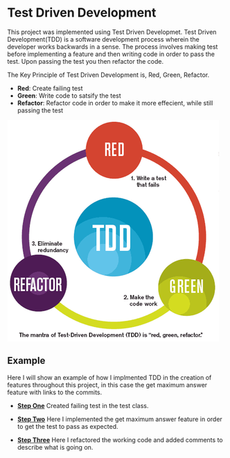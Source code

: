 # Test Driven Development 
This project was implemented using Test Driven Developmet. Test Driven Development(TDD) is a software development process wherein the developer works backwards in a sense. The process involves making test before implementing a feature and then writing code in order to pass the test. Upon passing the test you then refactor the code.

The Key Principle of Test Driven Development is, Red, Green, Refactor.

- **Red**: Create failing test
- **Green**: Write code to satsify the test
- **Refactor**: Refactor code in order to make it more effecient, while still passing the test


![Image of TDD Process ](Images/tdd.PNG)

## Example 
Here I will show an example of how I implmented TDD in the creation of features throughout this project, in this case the get maximum answer feature with links to the commits.

- [**Step One**](https://github.com/cshields236/SQASurvey/commit/78ac2a4c04cd0c86369aad26bacff4300ed3850d) Created failing test in the test class.

- [**Step Two**](https://github.com/cshields236/SQASurvey/commit/f94152b4f9a9b0cae3a09b8b84a5fe000bf0dab1) Here I implemented the get maximum answer feature in order to get the test to pass as expected.

- [**Step Three**](https://github.com/cshields236/SQASurvey/commit/28e367f3b86a45cd1ef8ed531ffb4c3e86ac6629) Here I refactored the working code and added comments to describe what is going on. 